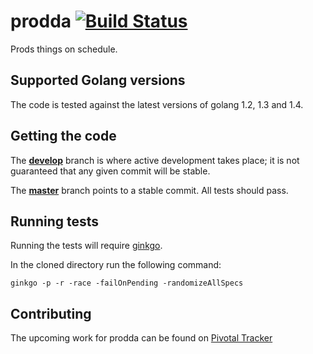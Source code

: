 # prodda [![Build Status](https://travis-ci.org/mfine30/prodda.svg?branch=master)](https://travis-ci.org/mfine30/prodda)

Prods things on schedule.

## Supported Golang versions

The code is tested against the latest versions of golang 1.2, 1.3 and 1.4.

## Getting the code

The [**develop**](https://github.com/mfine30/prodda/tree/develop) branch is where active development takes place; it is not guaranteed that any given commit will be stable.

The [**master**](https://github.com/mfine30/prodda/tree/master) branch points to a stable commit. All tests should pass.

## Running tests

Running the tests will require [ginkgo](http://onsi.github.io/ginkgo/).

In the cloned directory run the following command:

```
ginkgo -p -r -race -failOnPending -randomizeAllSpecs
```

## Contributing

The upcoming work for prodda can be found on [Pivotal Tracker](https://www.pivotaltracker.com/n/projects/1272036)
